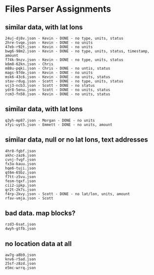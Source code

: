 # Files Parser Assignments

## similar data, with lat lons
```
24uj-dj8v.json - Kevin - DONE - no type, units, status
2hre-tvqe.json - Kevin - DONE - no units
47eb-r92t.json - Kevin - DONE - no units
bwg6-98m2.json - Kevin - DONE - no type, units, status, timestamp, amount
f74k-9nzv.json - Kevin - DONE - no type, units, status
k6m8-62kn.json - Chris
m88u-pqki.json - Chris - DONE - no untis, status
mags-97de.json - Kevin - DONE - no units
msk6-43c6.json - Kevin - DONE - no units, status
stav-rdug.json - Scott - DONE - no type, units, status
vcj3-ncb3.json - Scott - DONE - no status
ydr8-5enu.json - Scott - DONE - no units, status
rcm3-fn58.json - Kevin - DONE - no units, status
```

## similar data, with lat lons
```
q3yh-mp87.json - Morgan - DONE - no units
xfyi-uyt5.json - Emmett - DONE - no units, amount
```
## similar data, null or no lat lons, text addresses
```
4hr8-fgbf.json
akhc-zaz6.json
cvnj-fvgf.json
fx3a-kauu.json
hqe6-tuji.json
qt6m-65bz.json
f7tt-z5vu.json
fesm-tgxf.json
cii2-ipkp.json
qr2t-2k7s.json
f4rp-2kvy.json - Scott - DONE - no lat/lon, units, amount
rfav-vmja.json - Scott
```

## bad data. map blocks?
```
rzd3-6sat.json
4wyh-gtfb.json
```

## no location data at all
```
aw7g-a8b9.json
knv6-r5ad.json
25sf-z8zd.json
e5mc-wrrq.json
```
